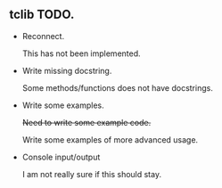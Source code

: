 ## tclib TODO.

* Reconnect. 

	This has not been implemented.

* Write missing docstring.

	Some methods/functions does not have docstrings.

* Write some examples.

	~~Need to write some example code.~~
	
	Write some examples of more advanced usage.

* Console input/output

	I am not really sure if this should stay.
